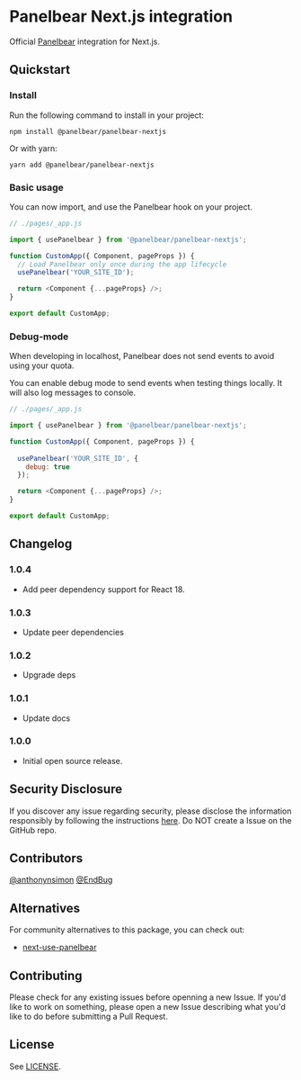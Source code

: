 # Panelbear Next.js integration

Official [Panelbear](https://panelbear.com) integration for Next.js.

## Quickstart

### Install

Run the following command to install in your project:

```
npm install @panelbear/panelbear-nextjs
```

Or with yarn:

```
yarn add @panelbear/panelbear-nextjs
```

### Basic usage

You can now import, and use the Panelbear hook on your project.

```javascript
// ./pages/_app.js

import { usePanelbear } from '@panelbear/panelbear-nextjs';

function CustomApp({ Component, pageProps }) {
  // Load Panelbear only once during the app lifecycle
  usePanelbear('YOUR_SITE_ID');

  return <Component {...pageProps} />;
}

export default CustomApp;
```

### Debug-mode

When developing in localhost, Panelbear does not send events to avoid using your quota.

You can enable debug mode to send events when testing things locally. It will also log messages to console.

```javascript
// ./pages/_app.js

import { usePanelbear } from '@panelbear/panelbear-nextjs';

function CustomApp({ Component, pageProps }) {
  
  usePanelbear('YOUR_SITE_ID', {
    debug: true
  });

  return <Component {...pageProps} />;
}

export default CustomApp;
```


## Changelog

### 1.0.4

- Add peer dependency support for React 18.

### 1.0.3

- Update peer dependencies

### 1.0.2

- Upgrade deps

### 1.0.1

- Update docs

### 1.0.0

- Initial open source release.

## Security Disclosure

If you discover any issue regarding security, please disclose the information responsibly by following the instructions [here](https://panelbear.com/security/). Do NOT create a Issue on the GitHub repo.

## Contributors

[@anthonynsimon](https://github.com/anthonynsimon)
[@EndBug](https://github.com/EndBug)

## Alternatives

For community alternatives to this package, you can check out:

- [next-use-panelbear](https://github.com/alizahid/next-use-panelbear)

## Contributing

Please check for any existing issues before openning a new Issue. If you'd like to work on something, please open a new Issue describing what you'd like to do before submitting a Pull Request.

## License

See [LICENSE](https://github.com/panelbearhq/panelbear-nextjs/blob/master/LICENSE).
